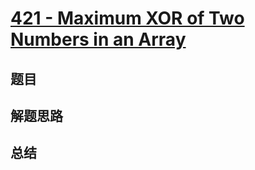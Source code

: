 # [421 - Maximum XOR of Two Numbers in an Array](https://leetcode.com/problems/maximum-xor-of-two-numbers-in-an-array/)

## 题目


## 解题思路


## 总结


